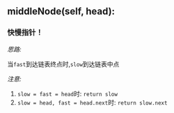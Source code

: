 ## middleNode(self, head):
### 快慢指针！

*思路:*

当`fast`到达链表终点时,`slow`到达链表中点

*注意:*

1. `slow = fast = head`时: `return slow`
2. `slow = head, fast = head.next`时: `return slow.next`